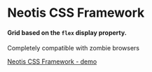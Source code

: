 # Neotis CSS Framework

#### Grid based on the `flex` display property.
Completely compatible with zombie browsers

[Neotis CSS Framework - demo](https://mstramirmahdavi.github.io/Neotis-CSS-Framework/)
